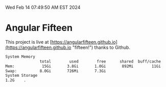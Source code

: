 Wed Feb 14 07:49:50 AM EST 2024

# Angular Fifteen


This project is live at [https://angularfifteen.github.io](https://angularfifteen.github.io "fifteen!") thanks to Github.

```bash
System Memory
               total        used        free      shared  buff/cache   available
Mem:            15Gi       3.8Gi       1.0Gi       892Mi        11Gi        11Gi
Swap:          8.0Gi       726Mi       7.3Gi
System Storage
1.2G	.
```
```bash
